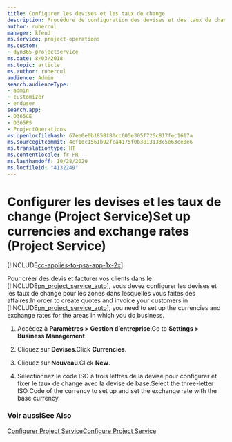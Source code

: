 ```yaml
---
title: Configurer les devises et les taux de change
description: Procédure de configuration des devises et des taux de change dans Project Service
author: ruhercul
manager: kfend
ms.service: project-operations
ms.custom:
- dyn365-projectservice
ms.date: 8/03/2018
ms.topic: article
ms.author: ruhercul
audience: Admin
search.audienceType:
- admin
- customizer
- enduser
search.app:
- D365CE
- D365PS
- ProjectOperations
ms.openlocfilehash: 67ee0e0b1858f80cc605e305f725c817fec1617a
ms.sourcegitcommit: 4cf1dc1561b92fca4175f0b3813133c5e63ce8e6
ms.translationtype: HT
ms.contentlocale: fr-FR
ms.lasthandoff: 10/28/2020
ms.locfileid: "4132249"
---
```

# <a name="set-up-currencies-and-exchange-rates-project-service"></a><span data-ttu-id="2c5a5-103">Configurer les devises et les taux de change (Project Service)</span><span class="sxs-lookup"><span data-stu-id="2c5a5-103">Set up currencies and exchange rates (Project Service)</span></span>

[!INCLUDE[cc-applies-to-psa-app-1x-2x](../includes/cc-applies-to-psa-app-1x-2x.md)]

<span data-ttu-id="2c5a5-104">Pour créer des devis et facturer vos clients dans le [!INCLUDE[pn_project_service_auto](../includes/pn-project-service-auto.md)], vous devez configurer les devises et les taux de change pour les zones dans lesquelles vous faites des affaires.</span><span class="sxs-lookup"><span data-stu-id="2c5a5-104">In order to create quotes and invoice your customers in [!INCLUDE[pn_project_service_auto](../includes/pn-project-service-auto.md)], you need to set up the currencies and exchange rates for the areas in which you do business.</span></span>  
  
1.  <span data-ttu-id="2c5a5-105">Accédez à **Paramètres > Gestion d’entreprise**.</span><span class="sxs-lookup"><span data-stu-id="2c5a5-105">Go to **Settings > Business Management**.</span></span>  
  
2.  <span data-ttu-id="2c5a5-106">Cliquez sur **Devises**.</span><span class="sxs-lookup"><span data-stu-id="2c5a5-106">Click **Currencies**.</span></span>  
  
3.  <span data-ttu-id="2c5a5-107">Cliquez sur **Nouveau**.</span><span class="sxs-lookup"><span data-stu-id="2c5a5-107">Click **New**.</span></span>  
  
4.  <span data-ttu-id="2c5a5-108">Sélectionnez le code ISO à trois lettres de la devise pour configurer et fixer le taux de change avec la devise de base.</span><span class="sxs-lookup"><span data-stu-id="2c5a5-108">Select the three-letter ISO Code of the currency to set up and set the exchange rate with the base currency.</span></span>  
  
### <a name="see-also"></a><span data-ttu-id="2c5a5-109">Voir aussi</span><span class="sxs-lookup"><span data-stu-id="2c5a5-109">See Also</span></span>  
 [<span data-ttu-id="2c5a5-110">Configurer Project Service</span><span class="sxs-lookup"><span data-stu-id="2c5a5-110">Configure Project Service</span></span>](../psa/configure.md)
